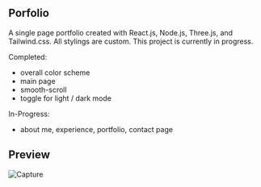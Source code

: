 ## Porfolio

A single page portfolio created with React.js, Node.js, Three.js, and Tailwind.css. All stylings are custom. This project is currently in progress. 

Completed:

* overall color scheme
* main page
* smooth-scroll
* toggle for light / dark mode

In-Progress:

* about me, experience, portfolio, contact page

## Preview


  ![Capture](https://user-images.githubusercontent.com/91434717/170166116-1c4eaf9a-85da-450b-b6b0-a046595e9f49.PNG)


